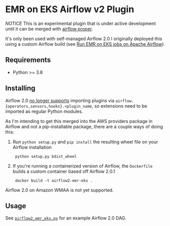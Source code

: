 # EMR on EKS Airflow v2 Plugin

_NOTICE_ This is an experimental plugin that is under active development until it can be merged with [airflow proper](https://github.com/apache/airflow).

It's only been used with self-managed Airflow 2.0 I originally deployed this using a custom Airflow build (see [Run EMR on EKS jobs on Apache Airflow](https://www.youtube.com/watch?v=lTGguM1_1z0?t=300s)).

## Requirements

- Python >= 3.8

## Installing

Airflow 2.0 [no longer supports](https://airflow.apache.org/docs/apache-airflow/stable/plugins.html) importing plugins via `airflow.{operators,sensors,hooks}.<plugin_name`, so extensions need to be imported as regular Python modules.

As I'm intending to get this merged into the AWS providers package in Airflow and not a pip-installable package, there are a couple ways of doing this:

1. Run `python setup.py` and `pip install` the resulting wheel file on your Airflow installation

        python setup.py bdist_wheel

2. If you're running a containerized version of Airflow, the `Dockerfile` builds a custom container based off Airflow 2.0.1

        docker build -t airflow2-emr-eks .

Airflow 2.0 on Amazon WMAA is not yet supported.

## Usage

See [`airflow2_emr_eks.py`](https://github.com/dacort/airflow-example-dags/blob/main/dags/airflow2_emr_eks.py) for an example Airflow 2.0 DAG.
